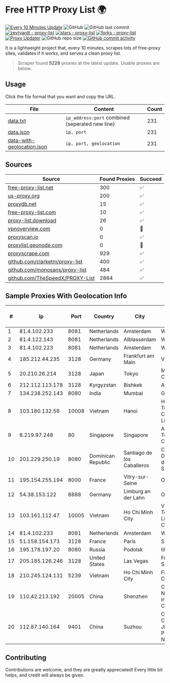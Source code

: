 
# Free HTTP Proxy List 🌍

[![Every 10 Minutes Update](https://github.com/mertguvencli/http-proxy-list/actions/workflows/main.yml/badge.svg?branch=main)](https://github.com/mertguvencli/http-proxy-list/actions/workflows/main.yml)
![GitHub](https://img.shields.io/github/license/mertguvencli/http-proxy-list)
![GitHub last commit](https://img.shields.io/github/last-commit/mertguvencli/http-proxy-list)
[![zevtyardt - proxy-list](https://img.shields.io/static/v1?label=zevtyardt&message=proxy-list&color=blue&logo=github)](https://github.com/zevtyardt/proxy-list "Go to GitHub repo")
[![stars - proxy-list](https://img.shields.io/github/stars/zevtyardt/proxy-list?style=social)](https://github.com/zevtyardt/proxy-list)
[![forks - proxy-list](https://img.shields.io/github/forks/zevtyardt/proxy-list?style=social)](https://github.com/zevtyardt/proxy-list)
[![Proxy Updater](https://github.com/zevtyardt/proxy-list/workflows/Proxy%20Updater/badge.svg)](https://github.com/zevtyardt/proxy-list/actions?query=workflow:"Proxy+Updater")
![GitHub repo size](https://img.shields.io/github/repo-size/zevtyardt/proxy-list)
[![GitHub commit activity](https://img.shields.io/github/commit-activity/m/zevtyardt/proxy-list?logo=commits)](https://github.com/zevtyardt/proxy-list/commits/main)

It is a lightweight project that, every 10 minutes, scrapes lots of free-proxy sites, validates if it works, and serves a clean proxy list.

> Scraper found **5228** proxies at the latest update. Usable proxies are below.

## Usage

Click the file format that you want and copy the URL.

|File|Content|Count|
|----|-------|-----|
|[data.txt](https://raw.githubusercontent.com/mertguvencli/http-proxy-list/main/proxy-list/data.txt)|`ip_address:port` combined (seperated new line)|231|
|[data.json](https://raw.githubusercontent.com/mertguvencli/http-proxy-list/main/proxy-list/data.json)|`ip, port`|231|
|[data-with-geolocation.json](https://raw.githubusercontent.com/mertguvencli/http-proxy-list/main/proxy-list/data-with-geolocation.json)|`ip, port, geolocation`|231|

## Sources

|Source|Found Proxies|Succeed|
|------|-------------|-------|
|[free-proxy-list.net](https://free-proxy-list.net)|300|✅|
|[us-proxy.org](https://www.us-proxy.org)|200|✅|
|[proxydb.net](http://proxydb.net)|15|✅|
|[free-proxy-list.com](https://free-proxy-list.com/?page=&port=&type%5B%5D=http&type%5B%5D=https&up_time=0&search=Search)|10|✅|
|[proxy-list.download](https://www.proxy-list.download/HTTP)|26|✅|
|[vpnoverview.com](https://vpnoverview.com/privacy/anonymous-browsing/free-proxy-servers)|0|🚫|
|[proxyscan.io](https://www.proxyscan.io)|0|✅|
|[proxylist.geonode.com](https://proxylist.geonode.com/api/proxy-list?limit=300&page=1&sort_by=lastChecked&sort_type=desc&protocols=http,https)|0|🚫|
|[proxyscrape.com](https://api.proxyscrape.com/v2/?request=displayproxies&protocol=http&timeout=10000&country=all&ssl=all&anonymity=all)|929|✅|
|[github.com/clarketm/proxy-list](https://raw.githubusercontent.com/clarketm/proxy-list/master/proxy-list-raw.txt)|400|✅|
|[github.com/monosans/proxy-list](https://raw.githubusercontent.com/monosans/proxy-list/main/proxies/http.txt)|484|✅|
|[github.com/TheSpeedX/PROXY-List](https://raw.githubusercontent.com/TheSpeedX/PROXY-List/master/http.txt)|2864|✅|


## Sample Proxies With Geolocation Info

|#|Ip|Port|Country|City|Internet Service Provider|
|-|--|----|-------|----|-------------------------|
|1|81.4.102.233|8081|Netherlands|Amsterdam|WeservIT|
|2|81.4.122.143|8081|Netherlands|Alblasserdam|WeservIT|
|3|81.4.102.223|8081|Netherlands|Amsterdam|WeservIT|
|4|185.212.44.235|3128|Germany|Frankfurt am Main|VPS2day.com|
|5|20.210.26.214|3128|Japan|Tokyo|Microsoft Corporation|
|6|212.112.113.178|3128|Kyrgyzstan|Bishkek|AkNet|
|7|134.238.252.143|8080|India|Mumbai|Google LLC|
|8|103.180.132.56|10008|Vietnam|Hanoi|Httvserver Technology Company Limited|
|9|8.219.97.248|80|Singapore|Singapore|Alibaba (US) Technology Co., Ltd.|
|10|201.229.250.19|8080|Dominican Republic|Santiago de los Caballeros|Compañía Dominicana de Teléfonos S. A.|
|11|195.154.255.194|8000|France|Vitry-sur-Seine|Online S.A.S.|
|12|54.38.153.122|8888|Germany|Limburg an der Lahn|OVH SAS|
|13|103.161.112.47|10005|Vietnam|Ho Chi Minh City|Viet Digital Technology Liability Company|
|14|81.4.102.233|8081|Netherlands|Amsterdam|WeservIT|
|15|51.158.154.173|3128|France|Paris|SCALEWAY|
|16|195.178.197.20|8080|Russia|Podolsk|IIP|
|17|205.185.126.246|3128|United States|Las Vegas|FranTech Solutions|
|18|210.245.124.131|5239|Vietnam|Ho Chi Minh City|FPT Telecom Company|
|19|110.42.213.192|20005|China|Shenzhen|China Internet Network Information Center|
|20|112.87.140.164|9401|China|Suzhou|China Unicom CHINA169 Jiangsu Province Network|



## Contributing

Contributions are welcome, and they are greatly appreciated! Every
little bit helps, and credit will always be given.

